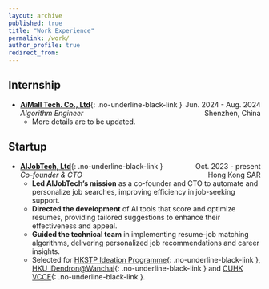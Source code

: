 ```yaml
---
layout: archive
published: true
title: "Work Experience"
permalink: /work/
author_profile: true
redirect_from:
---
```


## Internship

* [**AiMall Tech. Co., Ltd**](https://www.mall-ai.com){: .no-underline-black-link }
  <span style="float: right;">Jun. 2024 - Aug. 2024</span>  
  *Algorithm Engineer*
  <span style="float: right;">Shenzhen, China</span>
  * More details are to be updated. <!--[[1]](#patent-1){: .in-site-indexing }-->

## Startup

* [**AIJobTech, Ltd**](https://aijobtech.co/){: .no-underline-black-link }
  <span style="float: right;">Oct. 2023 - present</span>  
  *Co-founder & CTO*
  <span style="float: right;">Hong Kong SAR</span>
  * **Led AIJobTech’s mission** as a co-founder and CTO to automate and personalize job searches, improving efficiency in job-seeking support.
  * **Directed the development** of AI tools that score and optimize resumes, providing tailored suggestions to enhance their effectiveness and appeal.
  * **Guided the technical team** in implementing resume-job matching algorithms, delivering personalized job recommendations and career insights.
  * Selected for [HKSTP Ideation Programme](https://www.hkstp.org/what-we-offer/incubation-acceleration-elite/ideation/){: .no-underline-black-link }, [HKU iDendron@Wanchai](https://tec.hku.hk/idendronwanchai/){: .no-underline-black-link } and [CUHK VCCE](https://cuhkvcce.com){: .no-underline-black-link }.

<!--
## Patent

1. <h2 id="patent-1"></h2>**A System**  
   Heng Yang, **Yuhang Yan**  
   | *CN* | *Published 2024* | *[Google Patent](https://patents.google.com)* |
-->
